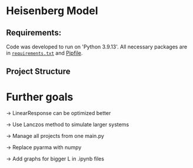 # Heisenberg Model

## Requirements:

Code was developed to run on 'Python 3.9.13'. All necessary packages are in [`requirements.txt`](./requirements.txt) and [Pipfile](./Pipfile).

## Project Structure



# Further goals
-> LinearResponse can be optimized better

-> Use Lanczos method to simulate larger systems

-> Manage all projects from one main.py

-> Replace pyarma with numpy

-> Add graphs for bigger L in .ipynb files



